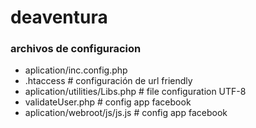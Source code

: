 # deaventura


### archivos de configuracion

- aplication/inc.config.php
- .htaccess                         # configuración de url friendly
- aplication/utilities/Libs.php     # file configuration UTF-8
- validateUser.php                  # config app facebook
- aplication/webroot/js/js.js       # config app facebook


